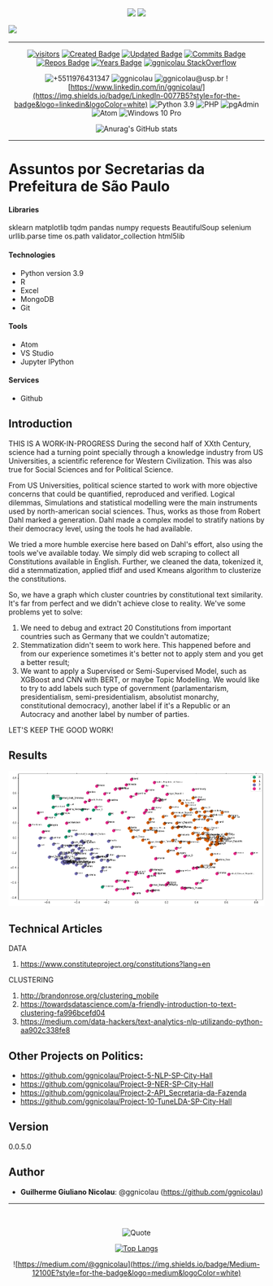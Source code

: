 <div align="center">
<img src="https://coursereport-production.imgix.net/uploads/school/logo/84/original/logo-ironhack-blue.png?w=200&h=200&dpr=1&q=75">
<img src="https://encrypted-tbn0.gstatic.com/images?q=tbn:ANd9GcTx0OPgRAs3027QxPjMtXI-1UtLxObz5x6rpvb5bVfEASQJ19fs9Bi14CLOOwwhtJoYXw&usqp=CAU">
</div>


<div align="left">

[![](https://readme-typing-svg.herokuapp.com/)](https://git.io/typing-svg)
</div>
<!--GITHUB_ACTIVITY:{"rows": 5}-->

---

<div align="center">

[![visitors](https://visitor-badge.glitch.me/badge?page_id=ggnicolau.visitor-badge)](https://badges.pufler.dev)
[![Created Badge](https://badges.pufler.dev/created/ggnicolau/Project-16-Assuntos-por-Secretaria-da-Prefeitura-Sao-Paulo)](https://badges.pufler.dev)
[![Updated Badge](https://badges.pufler.dev/updated/ggnicolau/Project-16-Assuntos-por-Secretaria-da-Prefeitura-Sao-Paulo)](https://badges.pufler.dev)
[![Commits Badge](https://badges.pufler.dev/commits/monthly/ggnicolau)](https://badges.pufler.dev)
[![Repos Badge](https://badges.pufler.dev/repos/ggnicolau)](https://badges.pufler.dev)
[![Years Badge](https://badges.pufler.dev/years/ggnicolau)](https://badges.pufler.dev)
[![ggnicolau StackOverflow](https://stackoverflow-badge.vercel.app/?userID=15673147)](https://stackoverflow.com/users/15673147/ggnicolau)

![+5511976431347](https://img.shields.io/badge/WhatsApp-25D366?style=for-the-badge&logo=whatsapp&logoColor=white)
![ggnicolau](https://img.shields.io/badge/Slack-4A154B?style=for-the-badge&logo=slack&logoColor=white)
![ggnicolau@usp.br](https://img.shields.io/badge/Gmail-D14836?style=for-the-badge&logo=gmail&logoColor=white)
![https://www.linkedin.com/in/ggnicolau/](https://img.shields.io/badge/LinkedIn-0077B5?style=for-the-badge&logo=linkedin&logoColor=white)
![Python 3.9](https://img.shields.io/badge/Python-3776AB?style=for-the-badge&logo=python&logoColor=white)
![PHP](https://img.shields.io/badge/PHP-777BB4?style=for-the-badge&logo=php&logoColor=white)
![pgAdmin](https://img.shields.io/badge/PostgreSQL-316192?style=for-the-badge&logo=postgresql&logoColor=white)
![Atom](https://img.shields.io/badge/Atom-66595C?style=for-the-badge&logo=Atom&logoColor=white)
![Windows 10 Pro](https://img.shields.io/badge/Windows-0078D6?style=for-the-badge&logo=windows&logoColor=white)

![Anurag's GitHub stats](https://github-readme-stats.vercel.app/api?username=ggnicolau&show_icons=true&theme=darcula)
</div>
<!--GITHUB_ACTIVITY:{"rows": 5}-->

---

<div align="left">
<div class=''text-justify''>

# Assuntos por Secretarias da Prefeitura de São Paulo

#### Libraries
sklearn
matplotlib
tqdm
pandas
numpy
requests
BeautifulSoup
selenium
urllib.parse
time
os.path
validator_collection
html5lib


#### Technologies
* Python version  3.9
* R
* Excel
* MongoDB
* Git

#### Tools
* Atom
* VS Studio
* Jupyter IPython

#### Services
* Github

## Introduction
THIS IS A WORK-IN-PROGRESS
During the second half of XXth Century, science had a turning point specially through a knowledge industry from US Universities, a scientific reference for Western Civilization. This was also true for Social Sciences and for Political Science.

From US Universities, political science started to work with more objective concerns that could be quantified, reproduced and verified. Logical dilemmas, Simulations and statistical modelling were the main instruments used by north-american social sciences. Thus, works as those from Robert Dahl marked a generation. Dahl made a complex model to stratify nations by their democracy level, using the tools he had available.

We tried a more humble exercise here based on Dahl's effort, also using the tools we've available today. We simply did web scraping to collect all Constitutions available in English. Further, we cleaned the data, tokenized it, did a stemmatization, applied tfidf and used Kmeans algorithm to clusterize the constitutions.

So, we have a graph which cluster countries by constitutional text similarity. It's far from perfect and we didn't achieve close to reality. We've some problems yet to solve:

1) We need to debug and extract 20 Constitutions from important countries such as Germany that we couldn't automatize;
2) Stemmatization didn't seem to work here. This happened before and from our experience sometimes it's better not to apply stem and you get a better result;
3) We want to apply a Supervised or Semi-Supervised Model, such as XGBoost and CNN with BERT, or maybe Topic Modelling. We would like to try to add labels such type of government (parlamentarism, presidentialism, semi-presidentialism, absolutist monarchy, constitutional democracy), another label if it's a Republic or an Autocracy and another label by number of parties.

LET'S KEEP THE GOOD WORK!


## Results
<div align="center">
<img src="https://github.com/ggnicolau/Project-17-Constitutions/blob/main/constitutional_clustering.png">
</div>

## Technical Articles
DATA
1) https://www.constituteproject.org/constitutions?lang=en

CLUSTERING
1) http://brandonrose.org/clustering_mobile
2) https://towardsdatascience.com/a-friendly-introduction-to-text-clustering-fa996bcefd04
3) https://medium.com/data-hackers/text-analytics-nlp-utilizando-python-aa902c338fe8


## Other Projects on Politics:
* https://github.com/ggnicolau/Project-5-NLP-SP-City-Hall
* https://github.com/ggnicolau/Project-9-NER-SP-City-Hall
* https://github.com/ggnicolau/Project-2-API_Secretaria-da-Fazenda
* https://github.com/ggnicolau/Project-10-TuneLDA-SP-City-Hall

## Version

0.0.5.0

## Author

* **Guilherme Giuliano Nicolau**: @ggnicolau (https://github.com/ggnicolau)

</div>

<!--GITHUB_ACTIVITY:{"rows": 5}-->

---

<div align="center">

<br/><br/>
![Quote](https://github-readme-quotes.herokuapp.com/quote?theme=dark&animation=grow_out_in)

[![Top Langs](https://github-readme-stats.vercel.app/api/top-langs/?username=ggnicolau&layout=compact)](https://github.com/anuraghazra/github-readme-stats)

![https://medium.com/@ggnicolau](https://img.shields.io/badge/Medium-12100E?style=for-the-badge&logo=medium&logoColor=white)


</div>
